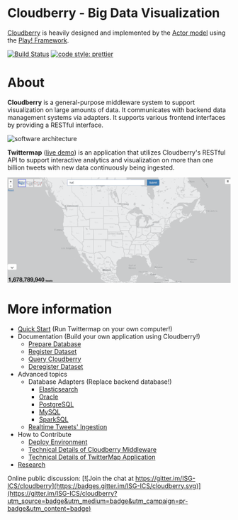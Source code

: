 # Cloudberry - Big Data Visualization

[Cloudberry](http://cloudberry.ics.uci.edu) is heavily designed and implemented by the [Actor model](http://doc.akka.io/docs/akka/current/scala/actors.html) using the [Play! Framework](https://www.playframework.com/).

[![Build Status](https://travis-ci.org/ISG-ICS/cloudberry.svg?branch=master)](https://travis-ci.org/ISG-ICS/cloudberry) 
[![code style: prettier](https://img.shields.io/badge/code_style-prettier-ff69b4.svg?style=flat-square)](https://github.com/prettier/prettier)

# About
**Cloudberry** is a general-purpose middleware system to support visualization on large amounts of data. It communicates with backend data management systems via adapters. It supports various frontend interfaces by providing a RESTful interface.

![software architecture](https://docs.google.com/drawings/d/e/2PACX-1vT0SZxo6i5eIvtBOYmKUkZyrK5dawUy4mYcHHE4G4PjLeFRVdg5_PI-wgHJHb0S0VTWdDN-2vUE2OrQ/pub?w=960&h=720)

**Twittermap** ([live demo](http://cloudberry.ics.uci.edu/apps/twittermap)) is an application that utilizes Cloudberry's RESTful API to support interactive analytics and visualization on more than one billion tweets with new data continuously being ingested.

![twittermap demo](https://github.com/ISG-ICS/cloudberry/blob/master/docs/Twittermap%20demo.gif)

# More information
* [Quick Start](https://github.com/ISG-ICS/cloudberry/wiki/quick-start) (Run Twittermap on your own computer!)
* Documentation (Build your own application using Cloudberry!)
  * [Prepare Database](https://github.com/ISG-ICS/cloudberry/wiki/prepare-database)
  * [Register Dataset](https://github.com/ISG-ICS/cloudberry/wiki/register-dataset)
  * [Query Cloudberry](https://github.com/ISG-ICS/cloudberry/wiki/query-cloudberry)
  * [Deregister Dataset](https://github.com/ISG-ICS/cloudberry/wiki/deregister-dataset)
* Advanced topics
  * Database Adapters (Replace backend database!)
    * [Elasticsearch](https://github.com/ISG-ICS/cloudberry/wiki/Elasticsearch-Adapter-Quick-Start-Guide)
    * [Oracle](https://github.com/ISG-ICS/cloudberry/wiki/Oracle-Adapter)
    * [PostgreSQL]()
    * [MySQL](https://github.com/ISG-ICS/cloudberry/wiki/Documentation-for-Cloudberry-(Using-SQL-Database))
    * [SparkSQL](https://github.com/ISG-ICS/cloudberry/wiki/Connect-to-SparkSQL)
  * [Realtime Tweets' Ingestion](https://github.com/ISG-ICS/cloudberry/wiki/Start-realtime-twitter-stream-ingestion-into-local-AsterixDB)
* How to Contribute
  * [Deploy Environment](https://github.com/ISG-ICS/cloudberry/wiki/Setting-up-the-development-environment)
  * [Technical Details of Cloudberry Middleware](https://github.com/ISG-ICS/cloudberry/wiki/Cloudberry-Middleware)
  * [Technical Details of TwitterMap Application](https://github.com/ISG-ICS/cloudberry/wiki/TwitterMap-documentation)
* [Research](https://github.com/ISG-ICS/cloudberry/wiki/research)

Online public discussion: [![Join the chat at https://gitter.im/ISG-ICS/cloudberry](https://badges.gitter.im/ISG-ICS/cloudberry.svg)](https://gitter.im/ISG-ICS/cloudberry?utm_source=badge&utm_medium=badge&utm_campaign=pr-badge&utm_content=badge)
